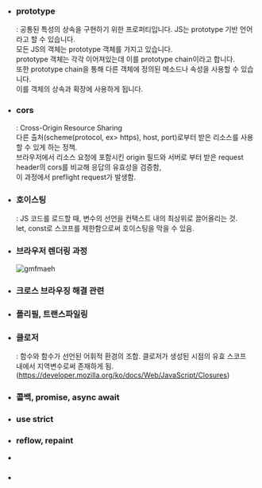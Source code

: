 - ### prototype

  : 공통된 특성의 상속을 구현하기 위한 프로퍼티입니다.
  JS는 prototype 기반 언어라고 할 수 있습니다.<br/>
  모든 JS의 객체는 prototype 객체를 가지고 있습니다.<br/>
  prototype 객체는 각각 이어져있는데 이를 prototype chain이라고 합니다.<br/>
  또한 prototype chain을 통해 다른 객체에 정의된 메소드나 속성을 사용할 수 있습니다.<br/>
  이를 객체의 상속과 확장에 사용하게 됩니다.<br/>

- ### cors

  : Cross-Origin Resource Sharing<br/>
  다른 출처(scheme(protocol, ex> https), host, port)로부터 받은 리소스를 사용할 수 있게 하는 정책.<br/>
  브라우저에서 리소스 요청에 포함시킨 origin 필드와 서버로 부터 받은 request header의 cors를 비교해 응답의 유효성을 검증함,<br/> 이 과정에서 preflight request가 발생함.<br/>

- ### 호이스팅

  : JS 코드를 로드할 때, 변수의 선언을 컨택스트 내의 최상위로 끌어올리는 것.<br/>
  let, const로 스코프를 제한함으로써 호이스팅을 막을 수 있음.

- ### 브라우저 렌더링 과정
  ![gmfmaeh](https://pollen-port-115.notion.site/image/https%3A%2F%2Fs3-us-west-2.amazonaws.com%2Fsecure.notion-static.com%2F0e2dd561-a784-4bde-b274-8d7cadc97440%2FUntitled.png?table=block&id=36d72c9f-574f-4b56-a02c-457c6f9436f2&spaceId=75afd7aa-b6ab-4cc8-9a59-9695618bc541&width=2000&userId=&cache=v2)
- ### 크로스 브라우징 해결 관련
- ### 폴리필, 트랜스파일링
- ### 클로저
  : 함수와 함수가 선언된 어휘적 환경의 조합. 클로저가 생성된 시점의 유효 스코프 내에서 지역변수로써 존재하게 됨.<br/>
  (https://developer.mozilla.org/ko/docs/Web/JavaScript/Closures)
- ### 콜백, promise, async await
- ### use strict
- ### reflow, repaint
-
- ###
